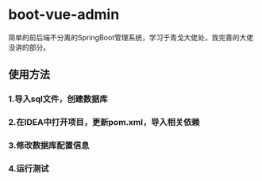 # boot-vue-admin
简单的前后端不分离的SpringBoot管理系统，学习于青戈大佬处，我完善的大佬没讲的部分。
## 使用方法
### 1.导入sql文件，创建数据库
### 2.在IDEA中打开项目，更新pom.xml，导入相关依赖
### 3.修改数据库配置信息
### 4.运行测试
